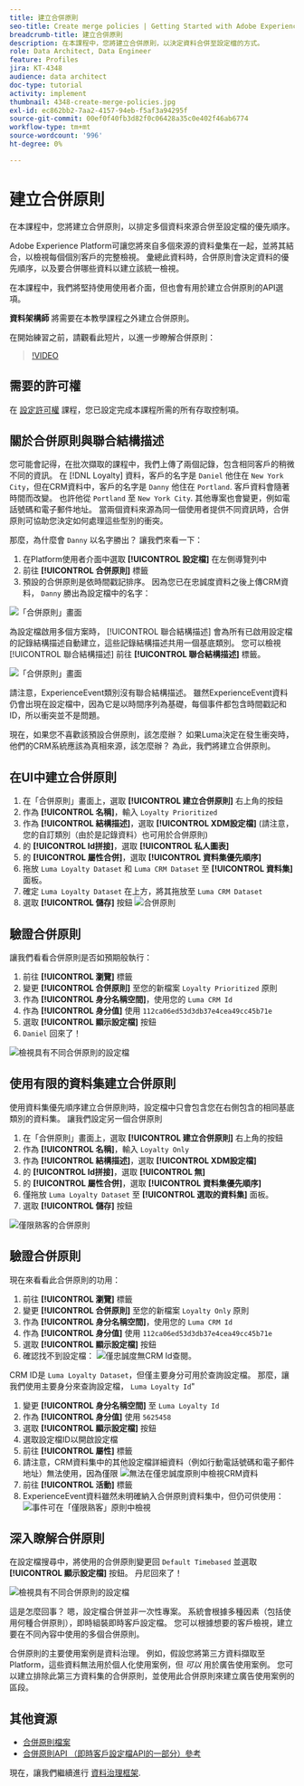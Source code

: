 ```yaml
---
title: 建立合併原則
seo-title: Create merge policies | Getting Started with Adobe Experience Platform for Data Architects and Data Engineers
breadcrumb-title: 建立合併原則
description: 在本課程中，您將建立合併原則，以決定資料合併至設定檔的方式。
role: Data Architect, Data Engineer
feature: Profiles
jira: KT-4348
audience: data architect
doc-type: tutorial
activity: implement
thumbnail: 4348-create-merge-policies.jpg
exl-id: ec862bb2-7aa2-4157-94eb-f5af3a94295f
source-git-commit: 00ef0f40fb3d82f0c06428a35c0e402f46ab6774
workflow-type: tm+mt
source-wordcount: '996'
ht-degree: 0%

---
```


# 建立合併原則

<!--20 min-->

在本課程中，您將建立合併原則，以排定多個資料來源合併至設定檔的優先順序。

Adobe Experience Platform可讓您將來自多個來源的資料彙集在一起，並將其結合，以檢視每個個別客戶的完整檢視。 彙總此資料時，合併原則會決定資料的優先順序，以及要合併哪些資料以建立該統一檢視。

在本課程中，我們將堅持使用使用者介面，但也會有用於建立合併原則的API選項。

**資料架構師** 將需要在本教學課程之外建立合併原則。

在開始練習之前，請觀看此短片，以進一步瞭解合併原則：
>[!VIDEO](https://video.tv.adobe.com/v/330433?learn=on)

## 需要的許可權

在 [設定許可權](configure-permissions.md) 課程，您已設定完成本課程所需的所有存取控制項。

<!--* Permission items **[!UICONTROL Profile Management]** > **[!UICONTROL View Merge Policies]** and **[!UICONTROL Manage Merge Policies]**
* Permission item **[!UICONTROL Profile Management]** > **[!UICONTROL View Profiles]** and **[!UICONTROL Manage Profiles]**
* Permission item **[!UICONTROL Sandboxes]** > `Luma Tutorial`
* User-role access to the `Luma Tutorial Platform` product profile
-->

## 關於合併原則與聯合結構描述

您可能會記得，在批次擷取的課程中，我們上傳了兩個記錄，包含相同客戶的稍微不同的資訊。 在 [!DNL Loyalty] 資料，客戶的名字是 `Daniel` 他住在 `New York City`，但在CRM資料中，客戶的名字是 `Danny` 他住在 `Portland`. 客戶資料會隨著時間而改變。 也許他從 `Portland` 至 `New York City`. 其他專案也會變更，例如電話號碼和電子郵件地址。 當兩個資料來源為同一個使用者提供不同資訊時，合併原則可協助您決定如何處理這些型別的衝突。

那麼，為什麼會 `Danny` 以名字勝出？ 讓我們來看一下：

1. 在Platform使用者介面中選取 **[!UICONTROL 設定檔]** 在左側導覽列中
1. 前往 **[!UICONTROL 合併原則]** 標籤
1. 預設的合併原則是依時間戳記排序。 因為您已在忠誠度資料之後上傳CRM資料， `Danny` 勝出為設定檔中的名字：

![「合併原則」畫面](assets/mergepolicies-default.png)

為設定檔啟用多個方案時， [!UICONTROL 聯合結構描述] 會為所有已啟用設定檔的記錄結構描述自動建立，這些記錄結構描述共用一個基底類別。 您可以檢視 [!UICONTROL 聯合結構描述] 前往 **[!UICONTROL 聯合結構描述]** 標籤。

![「合併原則」畫面](assets/mergepolicies-unionSchema.png)

請注意，ExperienceEvent類別沒有聯合結構描述。 雖然ExperienceEvent資料仍會出現在設定檔中，因為它是以時間序列為基礎，每個事件都包含時間戳記和ID，所以衝突並不是問題。

現在，如果您不喜歡該預設合併原則，該怎麼辦？ 如果Luma決定在發生衝突時，他們的CRM系統應該為真相來源，該怎麼辦？ 為此，我們將建立合併原則。

## 在UI中建立合併原則

1. 在「合併原則」畫面上，選取 **[!UICONTROL 建立合併原則]** 右上角的按鈕
1. 作為 **[!UICONTROL 名稱]**，輸入 `Loyalty Prioritized`
1. 作為 **[!UICONTROL 結構描述]**，選取 **[!UICONTROL XDM設定檔]** (請注意，您的自訂類別（由於是記錄資料）也可用於合併原則)
1. 的 **[!UICONTROL Id拼接]**，選取 **[!UICONTROL 私人圖表]**
1. 的 **[!UICONTROL 屬性合併]**，選取 **[!UICONTROL 資料集優先順序]**
1. 拖放 `Luma Loyalty Dataset` 和 `Luma CRM Dataset` 至 **[!UICONTROL 資料集]** 面板。
1. 確定 `Luma Loyalty Dataset` 在上方，將其拖放至 `Luma CRM Dataset`
1. 選取 **[!UICONTROL 儲存]** 按鈕
   <!--do i need to explain Private Graph? Is that GA?-->
   ![合併原則](assets/mergepolicies-newPolicy.png)

## 驗證合併原則

讓我們看看合併原則是否如預期般執行：

1. 前往 **[!UICONTROL 瀏覽]** 標籤
1. 變更 **[!UICONTROL 合併原則]** 至您的新檔案 `Loyalty Prioritized` 原則
1. 作為 **[!UICONTROL 身分名稱空間]**，使用您的 `Luma CRM Id`
1. 作為 **[!UICONTROL 身分值]** 使用 `112ca06ed53d3db37e4cea49cc45b71e`
1. 選取 **[!UICONTROL 顯示設定檔]** 按鈕
1. `Daniel` 回來了！

![檢視具有不同合併原則的設定檔](assets/mergepolicies-lookupProfileWithMergePolicy.png)

## 使用有限的資料集建立合併原則

使用資料集優先順序建立合併原則時，設定檔中只會包含您在右側包含的相同基底類別的資料集。 讓我們設定另一個合併原則

1. 在「合併原則」畫面上，選取 **[!UICONTROL 建立合併原則]** 右上角的按鈕
1. 作為 **[!UICONTROL 名稱]**，輸入  `Loyalty Only`
1. 作為 **[!UICONTROL 結構描述]**，選取 **[!UICONTROL XDM設定檔]**
1. 的 **[!UICONTROL Id拼接]**，選取 **[!UICONTROL 無]**
1. 的 **[!UICONTROL 屬性合併]**，選取 **[!UICONTROL 資料集優先順序]**
1. 僅拖放 `Luma Loyalty Dataset` 至 **[!UICONTROL 選取的資料集]** 面板。
1. 選取 **[!UICONTROL 儲存]** 按鈕

![僅限熟客的合併原則](assets/mergepolicies-loyaltyOnly.png)

## 驗證合併原則

現在來看看此合併原則的功用：

1. 前往 **[!UICONTROL 瀏覽]** 標籤
1. 變更 **[!UICONTROL 合併原則]** 至您的新檔案 `Loyalty Only` 原則
1. 作為 **[!UICONTROL 身分名稱空間]**，使用您的 `Luma CRM Id`
1. 作為 **[!UICONTROL 身分值]** 使用 `112ca06ed53d3db37e4cea49cc45b71e`
1. 選取 **[!UICONTROL 顯示設定檔]** 按鈕
1. 確認找不到設定檔：
   ![僅忠誠度無CRM Id查閱。](assets/mergepolicies-loyaltyOnly-noCrmLookup.png)

CRM ID是 `Luma Loyalty Dataset`，但僅主要身分可用於查詢設定檔。 那麼，讓我們使用主要身分來查詢設定檔， `Luma Loyalty Id`&quot;

1. 變更 **[!UICONTROL 身分名稱空間]** 至 `Luma Loyalty Id`
1. 作為 **[!UICONTROL 身分值]** 使用 `5625458`
1. 選取 **[!UICONTROL 顯示設定檔]** 按鈕
1. 選取設定檔ID以開啟設定檔
1. 前往 **[!UICONTROL 屬性]** 標籤
1. 請注意，CRM資料集中的其他設定檔詳細資料（例如行動電話號碼和電子郵件地址）無法使用，因為僅限
   ![無法在僅忠誠度原則中檢視CRM資料](assets/mergepolicies-loyaltyOnly-attributes.png)
1. 前往 **[!UICONTROL 活動]** 標籤
1. ExperienceEvent資料雖然未明確納入合併原則資料集中，但仍可供使用：
   ![事件可在「僅限熟客」原則中檢視](assets/mergepolicies-loyaltyOnly-events.png)

## 深入瞭解合併原則

在設定檔搜尋中，將使用的合併原則變更回 `Default Timebased` 並選取 **[!UICONTROL 顯示設定檔]** 按鈕。 丹尼回來了！

![檢視具有不同合併原則的設定檔](assets/mergepolicies-backToDanny.png)

這是怎麼回事？ 嗯，設定檔合併並非一次性專案。 系統會根據多種因素（包括使用何種合併原則），即時組裝即時客戶設定檔。 您可以根據想要的客戶檢視，建立要在不同內容中使用的多個合併原則。

合併原則的主要使用案例是資料治理。 例如，假設您將第三方資料擷取至Platform，這些資料無法用於個人化使用案例，但 _可以_ 用於廣告使用案例。 您可以建立排除此第三方資料集的合併原則，並使用此合併原則來建立廣告使用案例的區段。

## 其他資源

* [合併原則檔案](https://experienceleague.adobe.com/docs/experience-platform/profile/merge-policies/overview.html)
* [合併原則API （即時客戶設定檔API的一部分）參考](https://www.adobe.io/experience-platform-apis/references/profile/#tag/Merge-policies)

現在，讓我們繼續進行 [資料治理框架](apply-data-governance-framework.md).
